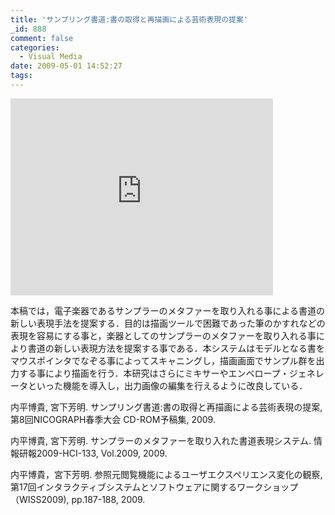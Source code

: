 ```yaml
---
title: 'サンプリング書道:書の取得と再描画による芸術表現の提案'
_id: 888
comment: false
categories:
  - Visual Media
date: 2009-05-01 14:52:27
tags:
---
```



<iframe width="420" height="315" src="https://www.youtube.com/embed/26wteybpJ3s" frameborder="0" allowfullscreen></iframe>

<!--more-->

本稿では，電子楽器であるサンプラーのメタファーを取り入れる事による書道の新しい表現手法を提案する．目的は描画ツールで困難であった筆のかすれなどの表現を容易にする事と，楽器としてのサンプラーのメタファーを取り入れる事により書道の新しい表現方法を提案する事である．本システムはモデルとなる書をマウスポインタでなぞる事によってスキャニングし，描画画面でサンプル群を出力する事により描画を行う．本研究はさらにミキサーやエンベロープ・ジェネレータといった機能を導入し，出力画像の編集を行えるように改良している．

内平博貴, 宮下芳明. サンプリング書道:書の取得と再描画による芸術表現の提案, 第8回NICOGRAPH春季大会 CD-ROM予稿集, 2009.

内平博貴, 宮下芳明. サンプラーのメタファーを取り入れた書道表現システム. 情報研報2009-HCI-133, Vol.2009, 2009.

内平博貴，宮下芳明. 参照元閲覧機能によるユーザエクスペリエンス変化の観察, 第17回インタラクティブシステムとソフトウェアに関するワークショップ（WISS2009), pp.187-188, 2009.
